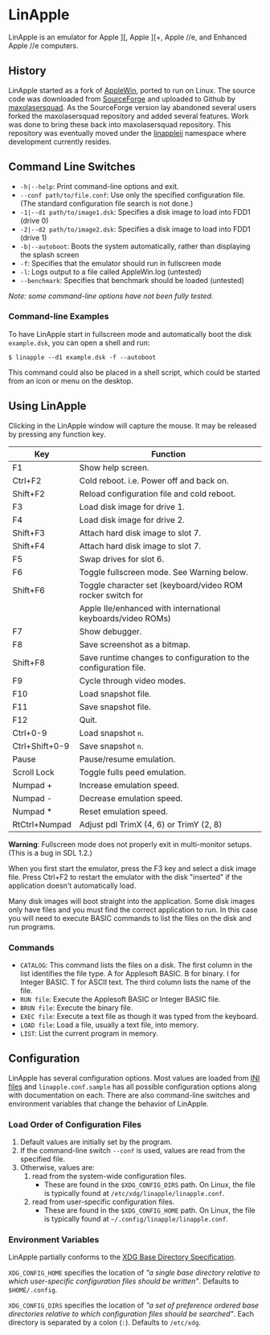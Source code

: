 LinApple
========

LinApple is an emulator for Apple ][, Apple ][+, Apple //e, and
Enhanced Apple //e computers.

History
-------

LinApple started as a fork of [AppleWin], ported to run on Linux. The
source code was downloaded from [SourceForge] and uploaded to Github
by [maxolasersquad]. As the SourceForge version lay abandoned several
users forked the maxolasersquad repository and added several features.
Work was done to bring these back into maxolasersquad repository. This
repository was eventually moved under the [linappleii] namespace where
development currently resides.

[AppleWin]: https://github.com/AppleWin/AppleWin
[SourceForge]: http://linapple.sourceforge.net/
[maxolasersquad]: https://github.com/maxolasersquad
[linappleii]: https://github.com/linappleii


Command Line Switches
---------------------

* `-h|--help`: Print command-line options and exit.
* `--conf path/to/file.conf`: Use only the specified configuration file.
  (The standard configuration file search is not done.)
* `-1|--d1 path/to/image1.dsk`: Specifies a disk image to load into FDD1 (drive 0)
* `-2|--d2 path/to/image2.dsk`: Specifies a disk image to load into FDD1 (drive 1)
* `-b|--autoboot`: Boots the system automatically, rather than displaying the splash screen
* `-f`: Specifies that the emulator should run in fullscreen mode
* `-l`: Logs output to a file called AppleWin.log (untested)
* `--benchmark`: Specifies that benchmark should be loaded (untested)

_Note: some command-line options have not been fully tested._

### Command-line Examples

To have LinApple start in fullscreen mode and automatically boot the
disk `example.dsk`, you can open a shell and run:

    $ linapple --d1 example.dsk -f --autoboot

This command could also be placed in a shell script, which could be
started from an icon or menu on the desktop.


Using LinApple
--------------

Clicking in the LinApple window will capture the mouse. It may be
released by pressing any function key.

| Key            | Function                                                         |
| -------------- | -----------------------------------------------------------------|
| F1             | Show help screen.                                                |
| Ctrl+F2        | Cold reboot. i.e. Power off and back on.                         |
| Shift+F2       | Reload configuration file and cold reboot.                       |
| F3             | Load disk image for drive 1.                                     |
| F4             | Load disk image for drive 2.                                     |
| Shift+F3       | Attach hard disk image to slot 7.                                |
| Shift+F4       | Attach hard disk image to slot 7.                                |
| F5             | Swap drives for slot 6.                                          |
| F6             | Toggle fullscreen mode.  See Warning below.                      |
| Shift+F6       | Toggle character set (keyboard/video ROM rocker switch for       |
|                | Apple IIe/enhanced with international keyboards/video ROMs)      |
| F7             | Show debugger.                                                   |
| F8             | Save screenshot as a bitmap.                                     |
| Shift+F8       | Save runtime changes to configuration to the configuration file. |
| F9             | Cycle through video modes.                                       |
| F10            | Load snapshot file.                                              |
| F11            | Save snapshot file.                                              |
| F12            | Quit.                                                            |
| Ctrl+0-9       | Load snapshot `n`.                                               |
| Ctrl+Shift+0-9 | Save snapshot `n`.                                               |
| Pause          | Pause/resume emulation.                                          |
| Scroll Lock    | Toggle fulls peed emulation.                                     |
| Numpad +       | Increase emulation speed.                                        |
| Numpad -       | Decrease emulation speed.                                        |
| Numpad *       | Reset emulation speed.                                           |
| RtCtrl+Numpad  | Adjust pdl TrimX (4, 6) or TrimY (2, 8)                          |

**Warning**: Fullscreen mode does not properly exit in multi-monitor
setups.  (This is a bug in SDL 1.2.)

When you first start the emulator, press the F3 key and select a disk
image file. Press Ctrl+F2 to restart the emulator with the disk
"inserted" if the application doesn't automatically load.

Many disk images will boot straight into the application. Some disk
images only have files and you must find the correct application to
run. In this case you will need to execute BASIC commands to list the
files on the disk and run programs.

### Commands

- `CATALOG`: This command lists the files on a disk. The first column
  in the list identifies the file type. A for Applesoft BASIC. B for
  binary. I for Integer BASIC. T for ASCII text. The third column
  lists the name of the file.
- `RUN file`: Execute the Applesoft BASIC or Integer BASIC file.
- `BRUN file`: Execute the binary file.
- `EXEC file`: Execute a text file as though it was typed from the
  keyboard.
- `LOAD file`: Load a file, usually a text file, into memory.
- `LIST`: List the current program in memory.


Configuration
-------------

LinApple has several configuration options. Most values are loaded
from [INI files](https://en.wikipedia.org/wiki/INI_file) and
`linapple.conf.sample` has all possible configuration options along
with documentation on each. There are also command-line switches and
environment variables that change the behavior of LinApple.

### Load Order of Configuration Files

1. Default values are initially set by the program.
2. If the command-line switch `--conf` is used, values are read from
   the specified file.
3. Otherwise, values are:
   1. read from the system-wide configuration files.
      * These are found in the `$XDG_CONFIG_DIRS` path. On Linux, the
        file is typically found at `/etc/xdg/linapple/linapple.conf`.
   2. read from user-specific configuration files.
      * These are found in the `$XDG_CONFIG_HOME` path. On Linux, the
        file is typically found at `~/.config/linapple/linapple.conf`.

### Environment Variables

LinApple partially conforms to the [XDG Base Directory Specification][xdg].

`XDG_CONFIG_HOME` specifies the location of _"a single base directory
relative to which user-specific configuration files should be
written"_. Defaults to `$HOME/.config`.

`XDG_CONFIG_DIRS` specifies the location of _"a set of preference
ordered base directories relative to which configuration files should
be searched"_. Each directory is separated by a colon (`:`). Defaults
to `/etc/xdg`.

[xdg]: https://specifications.freedesktop.org/basedir-spec/basedir-spec-latest.html
